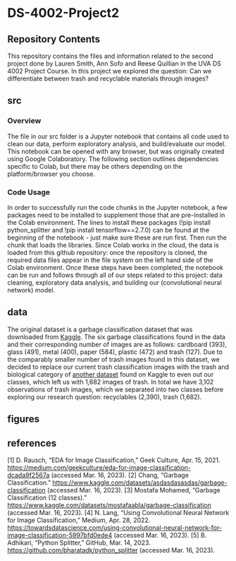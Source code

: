 # DS-4002-Project2

## Repository Contents
This repository contains the files and information related to the second project done by Lauren Smith, Ann Sofo and Reese Quillian in the UVA DS 4002 Project Course. In this project we explored the question: Can we differentiate between trash and recyclable materials through images?

## src

### Overview
The file in our src folder is a Jupyter notebook that contains all code used to clean our data, perform exploratory analysis, and build/evaluate our model. This notebook can be opened with any browser, but was originally created using Google Colaboratory. The following section outlines dependencies specific to Colab, but there may be others depending on the platform/browser you choose.

### Code Usage
In order to successfully run the code chunks in the Jupyter notebook, a few packages need to be installed to supplement those that are pre-installed in the Colab environment. The lines to install these packages (!pip install python_splitter and !pip install tensorflow==2.7.0) can be found at the beginning of the notebook - just make sure these are run first. Then run the chunk that loads the libraries. Since Colab works in the cloud, the data is loaded from this github repository: once the repository is cloned, the required data files appear in the file system on the left hand side of the Colab environment. Once these steps have been completed, the notebook can be run and follows through all of our steps related to this project: data cleaning, exploratory data analysis, and building our (convolutional neural network) model. 

## data

The original dataset is a garbage classification dataset that was downloaded from [Kaggle](https://www.kaggle.com/datasets/asdasdasasdas/garbage-classification). The six garbage classifications found in the data and their corresponding number of images are as follows: cardboard (393), glass (491), metal (400), paper (584), plastic (472) and trash (127). Due to the comparably smaller number of trash images found in this dataset, we decided to replace our current trash classification images with the trash and biological category of [another dataset](https://www.kaggle.com/datasets/mostafaabla/garbage-classification)  found on Kaggle to even out our classes, which left us with 1,682 images of trash. In total we have 3,102 observations of trash images, which we separated into two classes before exploring our research question: recyclables (2,390), trash (1,682). 

## figures

## references
[1] D. Rausch, “EDA for Image Classification,” Geek Culture, Apr. 15, 2021. https://medium.com/geekculture/eda-for-image-classification-dcada9f2567a (accessed Mar. 16, 2023).
[2] Chang, “Garbage Classification.” https://www.kaggle.com/datasets/asdasdasasdas/garbage-classification (accessed Mar. 16, 2023).
[3] Mostafa Mohamed, “Garbage Classification (12 classes).” https://www.kaggle.com/datasets/mostafaabla/garbage-classification (accessed Mar. 16, 2023).
[4] N. Lang, “Using Convolutional Neural Network for Image Classification,” Medium, Apr. 28, 2022. https://towardsdatascience.com/using-convolutional-neural-network-for-image-classification-5997bfd0ede4 (accessed Mar. 16, 2023).
[5] B. Adhikari, “Python Splitter,” GitHub, Mar. 14, 2023. https://github.com/bharatadk/python_splitter  (accessed Mar. 16, 2023).
